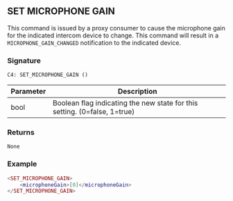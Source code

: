 ## SET MICROPHONE GAIN

This command is issued by a proxy consumer to cause the microphone gain for the indicated intercom device to change.  This command will result in a `MICROPHONE_GAIN_CHANGED` notification to the indicated device. 


### Signature

`C4: SET_MICROPHONE_GAIN ()`


| Parameter | Description |
| --- | --- |
| bool | Boolean flag indicating the new state for this setting. (0=false, 1=true) |


### Returns

`None`


### Example

```lua
<SET_MICROPHONE_GAIN>
    <microphoneGain>[0]</microphoneGain>
</SET_MICROPHONE_GAIN>
```
